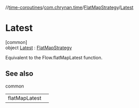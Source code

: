 //[time-coroutines](../../../../index.md)/[com.chrynan.time](../../index.md)/[FlatMapStrategy](../index.md)/[Latest](index.md)

# Latest

[common]\
object [Latest](index.md) : [FlatMapStrategy](../index.md)

Equivalent to the Flow.flatMapLatest function.

## See also

common

| | |
|---|---|
| flatMapLatest |  |
